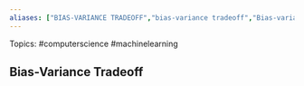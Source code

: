 ```yaml
---
aliases: ["BIAS-VARIANCE TRADEOFF","bias-variance tradeoff","Bias-variance tradeoff"] 
---
```

Topics: #computerscience #machinelearning 

## Bias-Variance Tradeoff

